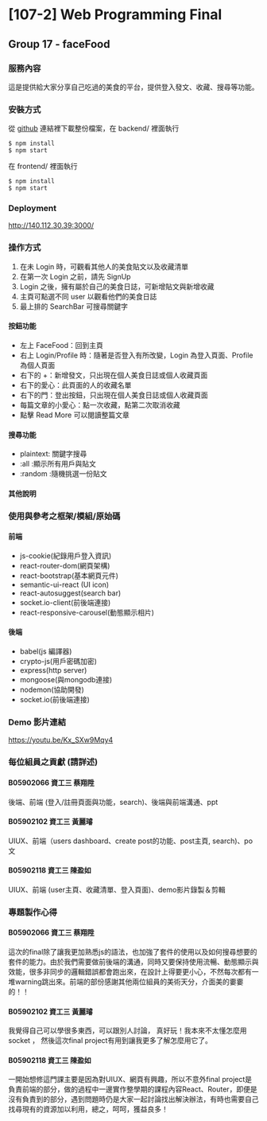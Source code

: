 # [107-2] Web Programming Final
## Group 17 - faceFood
### 服務內容
這是提供給大家分享自己吃過的美食的平台，提供登入發文、收藏、搜尋等功能。
### 安裝方式
從 [github](https://github.com/bearhsiang/faceFood) 連結裡下載整份檔案，在 backend/ 裡面執行
```
$ npm install
$ npm start
```
在 frontend/ 裡面執行
```
$ npm install
$ npm start
```

### Deployment
http://140.112.30.39:3000/
### 操作方式
1. 在未 Login 時，可觀看其他人的美食貼文以及收藏清單
2. 在第一次 Login 之前，請先 SignUp
3. Login 之後，擁有屬於自己的美食日誌，可新增貼文與新增收藏
4. 主頁可點選不同 user 以觀看他們的美食日誌
5. 最上排的 SearchBar 可搜尋關鍵字
#### 按鈕功能
* 左上 FaceFood：回到主頁
* 右上 Login/Profile 時：隨著是否登入有所改變，Login 為登入頁面、Profile為個人頁面
* 右下的 +：新增發文，只出現在個人美食日誌或個人收藏頁面
* 右下的愛心：此頁面的人的收藏名單
* 右下的門：登出按鈕，只出現在個人美食日誌或個人收藏頁面
* 每篇文章的小愛心：點一次收藏，點第二次取消收藏
* 點擊 Read More 可以閱讀整篇文章
#### 搜尋功能
* plaintext: 關鍵字搜尋
* :all :顯示所有用戶與貼文
* :random :隨機挑選一份貼文

#### 其他說明
### 使用與參考之框架/模組/原始碼
#### 前端
* js-cookie(紀錄用戶登入資訊)
* react-router-dom(網頁架構)
* react-bootstrap(基本網頁元件)
* semantic-ui-react (UI icon)
* react-autosuggest(search bar)
* socket.io-client(前後端連接)
* react-responsive-carousel(動態顯示相片)
#### 後端
* babel(js 編譯器)
* crypto-js(用戶密碼加密)
* express(http server)
* mongoose(與mongodb連接)
* nodemon(協助開發)
* socket.io(前後端連接)


### Demo 影片連結
https://youtu.be/Kx_SXw9Mqy4
### 每位組員之貢獻 (請詳述)
#### B05902066 資工三 蔡翔陞
後端、前端 (登入/註冊頁面與功能，search)、後端與前端溝通、ppt

#### B05902102 資工三 黃麗璿
UIUX、前端（users dashboard、create post的功能、post主頁, search)、po文

#### B05902118 資工三 陳盈如
UIUX、前端 (user主頁、收藏清單、登入頁面)、demo影片錄製＆剪輯

### 專題製作心得
#### B05902066 資工三 蔡翔陞
這次的final除了讓我更加熟悉js的語法，也加強了套件的使用以及如何搜尋想要的套件的能力。由於我們需要做前後端的溝通，同時又要保持使用流暢、動態顯示與效能，很多非同步的邏輯錯誤都會跑出來，在設計上得要更小心，不然每次都有一堆warning跳出來。前端的部份感謝其他兩位組員的美術天分，介面美的嫑嫑的！！
#### B05902102 資工三 黃麗璿
我覺得自己可以學很多東西，可以跟別人討論， 真好玩！我本來不太懂怎麼用socket ， 然後這次final project有用到讓我更多了解怎麼用它了。
#### B05902118 資工三 陳盈如
一開始想修這門課主要是因為對UIUX、網頁有興趣，所以不意外final project是負責前端的部分，做的過程中一邊實作整學期的課程內容React、Router，即便是沒有負責到的部分，遇到問題時仍是大家一起討論找出解決辦法，有時也需要自己找尋現有的資源加以利用，總之，呵呵，獲益良多！
